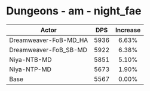 # Dungeons - am - night_fae
| Actor | DPS | Increase |
|---|:---:|:---:|
|Dreamweaver-FoB-MD_HA|5936|6.63%|
|Dreamweaver-FoB_SB-MD|5922|6.38%|
|Niya-NTB-MD|5851|5.10%|
|Niya-NTP-MD|5673|1.90%|
|Base|5567|0.00%|

